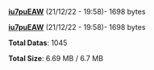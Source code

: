 [**iu7puEAW**](/data/iu7puEAW.txt) (21/12/22 - 19:58)- 1698 bytes

[**iu7puEAW**](/data/iu7puEAW.txt) (21/12/22 - 19:58)- 1698 bytes

**Total Datas**: 1045

**Total Size**: 6.69 MB / 6.7 MB